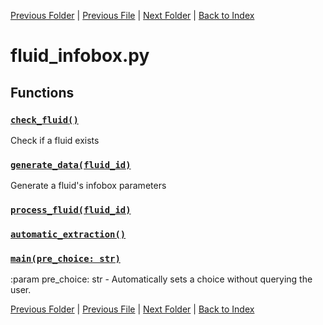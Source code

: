 [Previous Folder](../core/cache.md) | [Previous File](fluid_article.md) | [Next Folder](../foraging/foraging_category_infobox.md) | [Back to Index](../../index.md)

# fluid_infobox.py

## Functions

### [`check_fluid()`](https://github.com/Vaileasys/pz-wiki_parser/blob/main/scripts/fluids/fluid_infobox.py#L16)

Check if a fluid exists

### [`generate_data(fluid_id)`](https://github.com/Vaileasys/pz-wiki_parser/blob/main/scripts/fluids/fluid_infobox.py#L26)

Generate a fluid's infobox parameters

### [`process_fluid(fluid_id)`](https://github.com/Vaileasys/pz-wiki_parser/blob/main/scripts/fluids/fluid_infobox.py#L67)
### [`automatic_extraction()`](https://github.com/Vaileasys/pz-wiki_parser/blob/main/scripts/fluids/fluid_infobox.py#L83)
### [`main(pre_choice: str)`](https://github.com/Vaileasys/pz-wiki_parser/blob/main/scripts/fluids/fluid_infobox.py#L96)

:param pre_choice: str - Automatically sets a choice without querying the user.



[Previous Folder](../core/cache.md) | [Previous File](fluid_article.md) | [Next Folder](../foraging/foraging_category_infobox.md) | [Back to Index](../../index.md)
